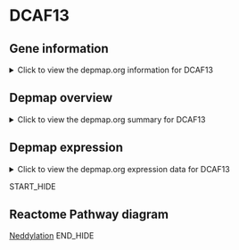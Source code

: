 <h1>DCAF13</h1>

<h2>Gene information</h2>
<details>
  <summary>Click to view the depmap.org information for DCAF13</summary>
  <iframe src="https://depmap.org/portal/gene/DCAF13?tab=about" style="border:none;width:100%;height:800px"></iframe>
</details>

<h2>Depmap overview</h2>
<details>
  <summary>Click to view the depmap.org summary for DCAF13</summary>
  <iframe src="https://depmap.org/portal/gene/DCAF13?tab=overview" style="border:none;width:100%;height:800px"></iframe>
</details>

<h2>Depmap expression</h2>
<details>
  <summary>Click to view the depmap.org expression data for DCAF13</summary>
  <iframe src="https://depmap.org/portal/gene/DCAF13?tab=characterization" style="border:none;width:100%;height:800px"></iframe>
</details>


START_HIDE
<h2>Reactome Pathway diagram</h2>
<a href="https://reactome.org/PathwayBrowser/#/R-HSA-8951664">Neddylation</a>
END_HIDE



